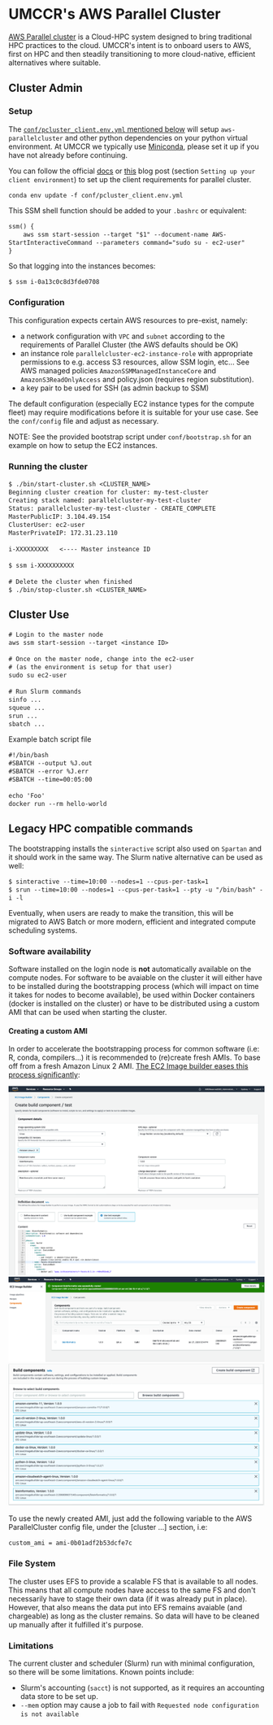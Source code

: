 # UMCCR's AWS Parallel Cluster

[AWS Parallel cluster][aws_parallel_cluster] is a Cloud-HPC system designed to bring traditional HPC practices to the cloud. UMCCR's intent is to onboard users to AWS, first on HPC and then steadily transitioning to more cloud-native, efficient alternatives where suitable.

## Cluster Admin

### Setup

The [`conf/pcluster_client.env.yml` mentioned below][conda_conf] will setup `aws-parallelcluster` and other python dependencies on your python virtual environment. At UMCCR we typically use [Miniconda][miniconda], please set it up if you have not already before continuing.

You can follow the official [docs][install_doc] or [this][blog_1] blog post (section `Setting up your client environment`) to set up the client requirements for parallel cluster.

```shell
conda env update -f conf/pcluster_client.env.yml
```

This SSM shell function should be added to your `.bashrc` or equivalent:

```shell
ssm() {
    aws ssm start-session --target "$1" --document-name AWS-StartInteractiveCommand --parameters command="sudo su - ec2-user"
}
```

So that logging into the instances becomes:

```bash
$ ssm i-0a13c0c8d3fde0708
```

### Configuration

This configuration expects certain AWS resources to pre-exist, namely:
- a network configuration with `VPC` and `subnet` according to the requirements of Parallel Cluster (the AWS defaults should be OK)
- an instance role `parallelcluster-ec2-instance-role` with appropriate permissions to e.g. access S3 resources, allow SSM login, etc... See AWS managed policies `AmazonSSMManagedInstanceCore` and `AmazonS3ReadOnlyAccess` and policy.json (requires region substitution).
- a key pair to be used for SSH (as admin backup to SSM)

The default configuration (especially EC2 instance types for the compute fleet) may require modifications before it is suitable for your use case. See the `conf/config` file and adjust as necessary.

NOTE: See the provided bootstrap script under `conf/bootstrap.sh` for an example on how to setup the EC2 instances.

### Running the cluster

```shell
$ ./bin/start-cluster.sh <CLUSTER_NAME>
Beginning cluster creation for cluster: my-test-cluster
Creating stack named: parallelcluster-my-test-cluster
Status: parallelcluster-my-test-cluster - CREATE_COMPLETE
MasterPublicIP: 3.104.49.154
ClusterUser: ec2-user
MasterPrivateIP: 172.31.23.110

i-XXXXXXXXX   <---- Master insteance ID

$ ssm i-XXXXXXXXXX

# Delete the cluster when finished
$ ./bin/stop-cluster.sh <CLUSTER_NAME>
```

## Cluster Use

```shell
# Login to the master node
aws ssm start-session --target <instance ID>

# Once on the master node, change into the ec2-user
# (as the environment is setup for that user)
sudo su ec2-user

# Run Slurm commands
sinfo ...
squeue ...
srun ...
sbatch ...
```

Example batch script file
```shell
#!/bin/bash
#SBATCH --output %J.out
#SBATCH --error %J.err
#SBATCH --time=00:05:00

echo 'Foo'
docker run --rm hello-world
```


## Legacy HPC compatible commands 

The bootstrapping installs the `sinteractive` script also used on `Spartan` and it should work in the same way. The Slurm native alternative can be used as well: 

```shell
$ sinteractive --time=10:00 --nodes=1 --cpus-per-task=1
$ srun --time=10:00 --nodes=1 --cpus-per-task=1 --pty -u "/bin/bash" -i -l
```

Eventually, when users are ready to make the transition, this will be migrated to AWS Batch or more modern, efficient and integrated compute scheduling systems.

### Software availability

Software installed on the login node is **not** automatically available on the compute nodes. For software to be avaiable on the cluster it will either have to be installed during the bootstrapping process (which will impact on time it takes for nodes to become available), be used within Docker containers (docker is installed on the cluster) or have to be distributed using a custom AMI that can be used when starting the cluster.

#### Creating a custom AMI

In order to accelerate the bootstrapping process for common software (i.e: R, conda, compilers...) it is recommended to (re)create fresh AMIs. To base off from a fresh Amazon Linux 2 AMI. [The EC2 Image builder eases this process significantly](https://aws.amazon.com/image-builder/):

![ec2builder2](img/build_bioinfo_component.png)
![ec2builder1](img/bioinformatics_component.png)
![ec2builder4](img/several_components.png)

To use the newly created AMI, just add the following variable to the AWS ParallelCluster config file, under the [cluster ...] section, i.e:

```
custom_ami = ami-0b01adf2b53dcfe7c
```

### File System

The cluster uses EFS to provide a scalable FS that is available to all nodes. This means that all compute nodes have access to the same FS and don't necessarily have to stage their own data (if it was already put in place). However, that also means the data put into EFS remains avaiable (and chargeable) as long as the cluster remains. So data will have to be cleaned up manually after it fulfilled it's purpose.

### Limitations

The current cluster and scheduler (Slurm) run with minimal configuration, so there will be some limitations. Known points include:

- Slurm's accounting (`sacct`) is not supported, as it requires an accounting data store to be set up.
- `--mem` option may cause a job to fail with `Requested node configuration is not available`

[install_doc]: https://docs.aws.amazon.com/parallelcluster/latest/ug/install.html
[blog_1]: https://aws.amazon.com/blogs/machine-learning/building-an-interactive-and-scalable-ml-research-environment-using-aws-parallelcluster/
[aws_parallel_cluster]: https://aws.amazon.com/hpc/parallelcluster/
[miniconda]: https://docs.conda.io/en/latest/miniconda.html
[conda_conf]: https://github.com/umccr/infrastructure/blob/master/parallel_cluster/conf/pcluster_client.env.yml
